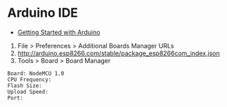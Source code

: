 # Arduino IDE

- [Getting Started with Arduino](http://www.arduino.cc/en/Guide/HomePage)

1. File > Preferences > Additional Boards Manager URLs
2. http://arduino.esp8266.com/stable/package_esp8266com_index.json
3. Tools > Board > Board Manager

```
Board: NodeMCU 1.0
CPU Frequency: 
Flash Size: 
Upload Speed: 
Port: 
```


